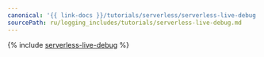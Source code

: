 ```yaml
---
canonical: '{{ link-docs }}/tutorials/serverless/serverless-live-debug'
sourcePath: ru/logging_includes/tutorials/serverless-live-debug.md
---
```


{% include [serverless-live-debug](../../_tutorials/serverless/serverless-live-debug.md) %}